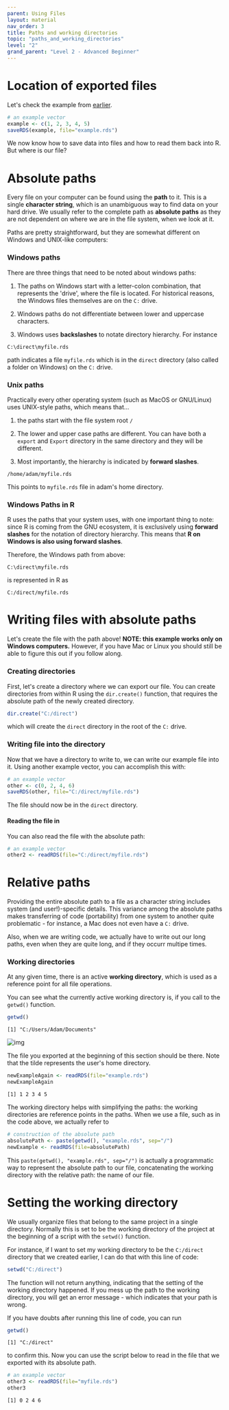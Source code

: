 ```yaml
---
parent: Using Files 
layout: material 
nav_order: 3
title: Paths and working directories
topic: "paths_and_working_directories"
level: "2"
grand_parent: "Level 2 - Advanced Beginner"
---
```


# Location of exported files

Let's check the example from [earlier]({{site.url}}{{site.baseurl}}/2_Advanced_Beginner/09_working_with_files/reading_and_saving_vectors.html). 

```R
# an example vector
example <- c(1, 2, 3, 4, 5)
saveRDS(example, file="example.rds")
```

We now know how to save data into files and how to read them back into R. But where is our file? 

# Absolute paths

Every file on your computer can be found using the **path** to it. This is a single **character string**, which is an unambiguous way to find data on your hard drive. We usually refer to the complete path as **absolute paths** as they are not dependent on where we are in the file system, when we look at it.  

Paths are pretty straightforward, but they are somewhat different on Windows and UNIX-like computers:

### Windows paths

There are three things that need to be noted about windows paths:

1. The paths on Windows start with a letter-colon combination, that represents the 'drive', where the file is located. For historical reasons, the Windows files themselves are on the `C:` drive.

2. Windows paths do not differentiate between lower and uppercase characters.

3. Windows uses **backslashes** to notate directory hierarchy. For instance

```
C:\direct\myfile.rds
```

path indicates a file `myfile.rds` which is in the `direct` directory (also called a folder on Windows) on the `C:` drive. 

### Unix paths

Practically every other operating system (such as MacOS or GNU/Linux) uses UNIX-style paths, which means that... 

1. the paths start with the file system root `/`

2. The lower and upper case paths are different. You can have both a `export` and `Export` directory in the same directory and they will be different.

3. Most importantly, the hierarchy is indicated by **forward slashes**.  

```
/home/adam/myfile.rds
```

This points to `myfile.rds` file in adam's home directory. 


### Windows Paths in R

R uses the paths that your system uses, with one important thing to note: since R is coming from the GNU ecosystem, it is exclusively using **forward slashes** for the notation of directory hierarchy. This means that **R on Windows is also using forward slashes**. 

Therefore, the Windows path from above:

```
C:\direct\myfile.rds
```

is represented in R as

```
C:/direct/myfile.rds
```


# Writing files with absolute paths

Let's create the file with the path above! **NOTE: this example works only on Windows computers.** However, if you have Mac or Linux you should still be able to figure this out if you follow along. 

### Creating directories

First, let's create a directory where we can export our file. You can create directories from within R using the `dir.create()` function, that requires the absolute path of the newly created directory.

```R
dir.create("C:/direct")
```

which will create the `direct` directory in the root of the `C:` drive.

### Writing file into the directory

Now that we have a directory to write to, we can write our example file into it. Using another example vector, you can accomplish this with:

```R
# an example vector
other <- c(0, 2, 4, 6)
saveRDS(other, file="C:/direct/myfile.rds")
```

The file should now be in the `direct` directory. 

#### Reading the file in

You can also read the file with the absolute path:

```R
# an example vector
other2 <- readRDS(file="C:/direct/myfile.rds")
```

# Relative paths

Providing the entire absolute path to a file as a character string includes system (and user!)-specific details. This variance among the absolute paths makes transferring of code (portability) from one system to another quite problematic - for instance, a Mac does not even have a `C:` drive. 

Also, when we are writing code, we actually have to write out our long paths, even when they are quite long, and if they occurr multipe times.

### Working directories

At any given time, there is an active **working directory**, which is used as a reference point for all file operations.

You can see what the currently active working directory is, if you call to the `getwd()` function.
```R
getwd()
```
```
[1] "C:/Users/Adam/Documents"
```

![img]({{site.url}}{{site.baseurl}}/images/RStudio_getwd.png)

The file you exported at the beginning of this section should be there. Note that the tilde represents the user's home directory. 

```R
newExampleAgain <- readRDS(file="example.rds")
newExampleAgain
```
```
[1] 1 2 3 4 5
```

The working directory helps with simplifying the paths: the working directories are reference points in the paths. When we use a file, such as in the code above, we actually refer to 

```R
# construction of the absolute path
absolutePath <- paste(getwd(), "example.rds", sep="/")
newExample <- readRDS(file=absolutePath)
```

This `paste(getwd(), "example.rds", sep="/")` is actually a programmatic way to represent the absolute path to our file, concatenating the working directory with the relative path: the name of our file. 

# Setting the working directory

We usually organize files that belong to the same project in a single directory. Normally this is set to be the working directory of the project at the beginning of a script with the `setwd()` function.

For instance, if I want to set my working directory to be the `C:/direct` directory that we created earlier, I can do that with this line of code:

```R
setwd("C:/direct")
```

The function will not return anything, indicating that the setting of the working directory happened. If you mess up the path to the working directory, you will get an error message - which indicates that your path is wrong.  

If you have doubts after running this line of code, you can run

```R
getwd()
```
```
[1] "C:/direct"
```

to confirm this. Now you can use the script below to read in the file that we exported with its absolute path.

```R
# an example vector
other3 <- readRDS(file="myfile.rds")
other3
```
```
[1] 0 2 4 6
```












